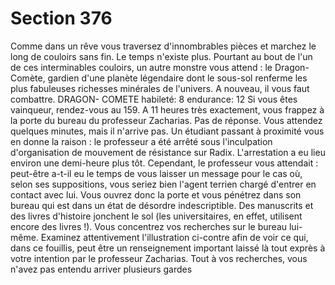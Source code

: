 # Section 376

Comme dans un rêve vous traversez d'innombrables pièces et
marchez le long de couloirs sans fin. Le temps n'existe plus.
Pourtant au bout de l'un de ces interminables couloirs, un autre
monstre vous attend : le Dragon-Comète, gardien d'une planète
légendaire dont le sous-sol renferme les plus fabuleuses richesses
minérales de l'univers. A nouveau, il vous faut combattre.
DRAGON- COMETE habileté: 8 endurance: 12
Si vous êtes vainqueur, rendez-vous au 159.
A 11 heures très exactement, vous frappez à la porte du bureau
du professeur Zacharias. Pas de réponse. Vous attendez quelques
minutes, mais il n'arrive pas. Un étudiant passant à proximité
vous en donne la raison : le professeur a été arrêté sous
l'inculpation d'organisation de mouvement de résistance sur
Radix. L'arrestation a eu lieu environ une demi-heure plus tôt.
Cependant, le professeur vous attendait : peut-être a-t-il eu le
temps de vous laisser un message pour le cas où, selon ses
suppositions, vous seriez bien l'agent terrien chargé d'entrer en
contact avec lui. Vous ouvrez donc la porte et vous pénétrez dans
son bureau qui est dans un état de désordre indescriptible. Des
manuscrits et des livres d'histoire jonchent le sol (les
universitaires, en effet, utilisent encore des livres !). Vous
concentrez vos recherches sur le bureau lui-même. Examinez
attentivement l'illustration ci-contre afin de voir ce qui, dans ce
fouillis, peut être un renseignement important laissé là tout
exprès à votre intention par le professeur Zacharias. Tout à vos
recherches, vous n'avez pas entendu arriver plusieurs gardes